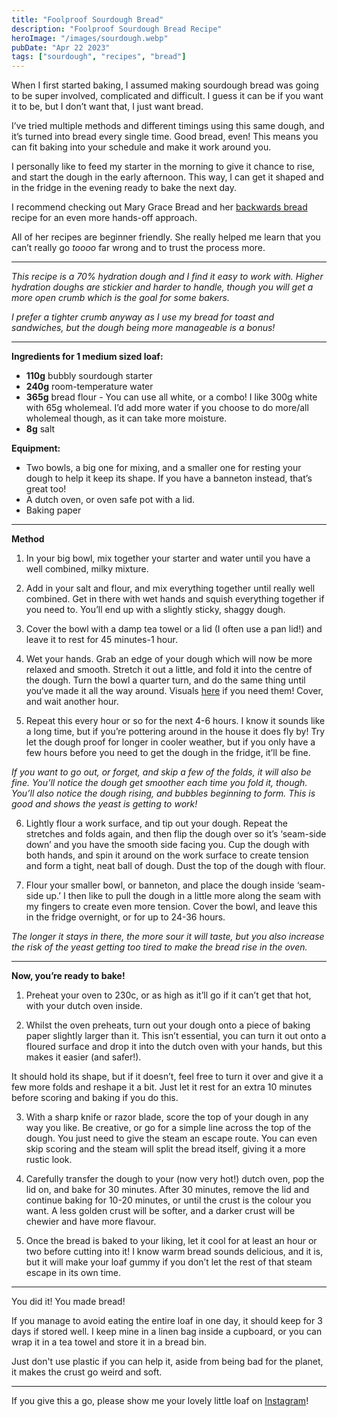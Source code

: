 ```yaml
---
title: "Foolproof Sourdough Bread"
description: "Foolproof Sourdough Bread Recipe"
heroImage: "/images/sourdough.webp"
pubDate: "Apr 22 2023"
tags: ["sourdough", "recipes", "bread"]
---
```


When I first started baking, I assumed making sourdough bread was going to be super involved, complicated and difficult. I guess it can be if you want it to be, but I don’t want that, I just want bread.

I’ve tried multiple methods and different timings using this same dough, and it’s turned into bread every single time. Good bread, even! This means you can fit baking into your schedule and make it work around you.

I personally like to feed my starter in the morning to give it chance to rise, and start the dough in the early afternoon. This way, I can get it shaped and in the fridge in the evening ready to bake the next day.

I recommend checking out Mary Grace Bread and her [backwards bread](https://youtu.be/y4RDRECwZzM) recipe for an even more hands-off approach.

All of her recipes are beginner friendly. She really helped me learn that you can’t really go _toooo_ far wrong and to trust the process more.

---

_This recipe is a 70% hydration dough and I find it easy to work with. Higher hydration doughs are stickier and harder to handle, though you will get a more open crumb which is the goal for some bakers._

_I prefer a tighter crumb anyway as I use my bread for toast and sandwiches, but the dough being more manageable is a bonus!_


---

**Ingredients for 1 medium sized loaf:**

- **110g** bubbly sourdough starter
- **240g** room-temperature water
- **365g** bread flour - You can use all white, or a combo! I like 300g white with 65g wholemeal. I’d add more water if you choose to do more/all wholemeal though, as it can take more moisture.
- **8g** salt

**Equipment:**

- Two bowls, a big one for mixing, and a smaller one for resting your dough to help it keep its shape. If you have a banneton instead, that’s great too!
- A dutch oven, or oven safe pot with a lid.
- Baking paper

---

**Method**

1. In your big bowl, mix together your starter and water until you have a well combined, milky mixture.

2. Add in your salt and flour, and mix everything together until really well combined. Get in there with wet hands and squish everything together if you need to. You’ll end up with a slightly sticky, shaggy dough.

3. Cover the bowl with a damp tea towel or a lid (I often use a pan lid!) and leave it to rest for 45 minutes-1 hour.

4. Wet your hands. Grab an edge of your dough which will now be more relaxed and smooth. Stretch it out a little, and fold it into the centre of the dough. Turn the bowl a quarter turn, and do the same thing until you‘ve made it all the way around. Visuals [here](https://youtu.be/1DEKlBYimlQ) if you need them! Cover, and wait another hour.

5. Repeat this every hour or so for the next 4-6 hours. I know it sounds like a long time, but if you’re pottering around in the house it does fly by! Try let the dough proof for longer in cooler weather, but if you only have a few hours before you need to get the dough in the fridge, it’ll be fine.

_If you want to go out, or forget, and skip a few of the folds, it will also be fine. You’ll notice the dough get smoother each time you fold it, though. You’ll also notice the dough rising, and bubbles beginning to form. This is good and shows the yeast is getting to work!_

6. Lightly flour a work surface, and tip out your dough. Repeat the stretches and folds again, and then flip the dough over so it’s ‘seam-side down’ and you have the smooth side facing you. Cup the dough with both hands, and spin it around on the work surface to create tension and form a tight, neat ball of dough. Dust the top of the dough with flour.

7. Flour your smaller bowl, or banneton, and place the dough inside ‘seam-side up.’ I then like to pull the dough in a little more along the seam with my fingers to create even more tension. Cover the bowl, and leave this in the fridge overnight, or for up to 24-36 hours.

_The longer it stays in there, the more sour it will taste, but you also increase the risk of the yeast getting too tired to make the bread rise in the oven._

---

**Now, you’re ready to bake!**

1. Preheat your oven to 230c, or as high as it’ll go if it can’t get that hot, with your dutch oven inside.

2. Whilst the oven preheats, turn out your dough onto a piece of baking paper slightly larger than it. This isn’t essential, you can turn it out onto a floured surface and drop it into the dutch oven with your hands, but this makes it easier (and safer!).

It should hold its shape, but if it doesn’t, feel free to turn it over and give it a few more folds and reshape it a bit. Just let it rest for an extra 10 minutes before scoring and baking if you do this.

3. With a sharp knife or razor blade, score the top of your dough in any way you like. Be creative, or go for a simple line across the top of the dough. You just need to give the steam an escape route. You can even skip scoring and the steam will split the bread itself, giving it a more rustic look.

4. Carefully transfer the dough to your (now very hot!) dutch oven, pop the lid on, and bake for 30 minutes. After 30 minutes, remove the lid and continue baking for 10-20 minutes, or until the crust is the colour you want. A less golden crust will be softer, and a darker crust will be chewier and have more flavour.

5. Once the bread is baked to your liking, let it cool for at least an hour or two before cutting into it! I know warm bread sounds delicious, and it is, but it will make your loaf gummy if you don’t let the rest of that steam escape in its own time.

---

You did it! You made bread!

If you manage to avoid eating the entire loaf in one day, it should keep for 3 days if stored well. I keep mine in a linen bag inside a cupboard, or you can wrap it in a tea towel and store it in a bread bin. 

Just don't use plastic if you can help it, aside from being bad for the planet, it makes the crust go weird and soft.

---

If you give this a go, please show me your lovely little loaf on [Instagram](https://instagram.com/smallkitchen.bigappetite?igshid=YmMyMTA2M2Y=)!

